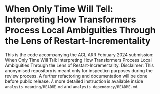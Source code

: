# When Only Time Will Tell: Interpreting How Transformers Process Local Ambiguities Through the Lens of Restart-Incrementality

This is the code accompanying the ACL ARR February 2024 submission: When Only Time Will Tell: Interpreting How Transformers Process Local Ambiguities Through the Lens of Restart-Incrementality. Disclaimer: This anonymised repository is meant only for inspection purposes during the review process. A further refactoring and documentation will be done before public release. A more detailed instruction is available inside `analysis_meaning/README.md` and `analysis_dependency/README.md`.
